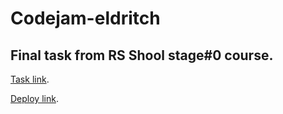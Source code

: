 # Codejam-eldritch

## Final task from RS Shool stage#0 course.

[Task link](https://github.com/Luffi2539/eldritch-codejam).

[Deploy link](https://dektarion.github.io/codejam-eldritch/).